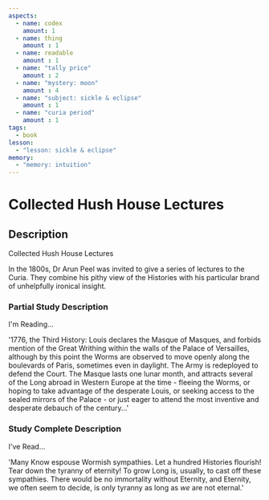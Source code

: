 ```yaml
---
aspects: 
  - name: codex
    amount: 1
  - name: thing
    amount : 1
  - name: readable
    amount : 1
  - name: "tally price"
    amount : 2
  - name: "mystery: moon"
    amount : 4
  - name: "subject: sickle & eclipse"
    amount : 1
  - name: "curia period"
    amount : 1
tags:
  - book
lesson:
  - "lesson: sickle & eclipse"
memory:
  - "memory: intuition"
---
```


# Collected Hush House Lectures

## Description
Collected Hush House Lectures

In the 1800s, Dr Arun Peel was invited to give a series of lectures to the Curia. They combine his pithy view of the Histories with his particular brand of unhelpfully ironical insight.
### Partial Study Description
I'm Reading...

'1776, the Third History: Louis declares the Masque of Masques, and forbids mention of the Great Writhing within the walls of the Palace of Versailles, although by this point the Worms are observed to move openly along the boulevards of Paris, sometimes even in daylight. The Army is redeployed to defend the Court. The Masque lasts one lunar month, and attracts several of the Long abroad in Western Europe at the time - fleeing the Worms, or hoping to take advantage of the desperate Louis, or seeking access to the sealed mirrors of the Palace - or just eager to attend the most inventive and desperate debauch of the century…'
### Study Complete Description
I've Read...

'Many Know espouse Wormish sympathies. Let a hundred Histories flourish! Tear down the tyranny of eternity! To grow Long is, usually, to cast off these sympathies. There would be no immortality without Eternity, and Eternity, we often seem to decide, is only tyranny as long as <i>we</i> are not eternal.'